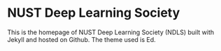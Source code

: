 # NUST Deep Learning Society
This is the homepage of NUST Deep Learning Society (NDLS) built with Jekyll and hosted on Github. The theme used is Ed.
